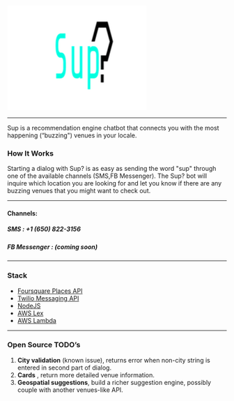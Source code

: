 ![Sup? Logo](logo.png)
- - - -

Sup is a recommendation engine chatbot that connects you with the most happening (“buzzing") venues in your locale.

### How It Works
Starting a dialog with Sup? is as easy as sending the word "sup" through one of the available channels (SMS,FB Messenger). The Sup? bot will inquire which location you are looking for and let you know if there are any buzzing venues that you might want to check out.
- - - -
#### Channels:

##### SMS : +1 (650) 822-3156
##### FB Messenger : *(coming soon)*
- - - -
### Stack
* [Foursquare Places API](https://developer.foursquare.com/places-api)
* [Twilio Messaging API](https://www.twilio.com/docs/api/messaging)
* [NodeJS](https://nodejs.org/en/)
* [AWS Lex](https://aws.amazon.com/lex/)
* [AWS Lambda](https://aws.amazon.com/lambda/)

- - - -
### Open Source TODO’s
1. **City validation** (known issue), returns error when non-city string is entered in second part of dialog.
2. **Cards** , return  more detailed venue information.
3. **Geospatial suggestions**, build a richer suggestion engine, possibly couple with another venues-like API.
